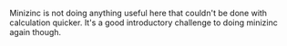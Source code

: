 Minizinc is not doing anything useful here that couldn't be done with calculation quicker. 
It's a good introductory challenge to doing minizinc again though. 